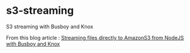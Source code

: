 s3-streaming
============

S3 streaming with Busboy and Knox

From this blog article : [Streaming files directly to AmazonS3 from NodeJS with Busboy and Knox](http://thau.me/2014/02/nodejs-streaming-files-to-amazons3/)
